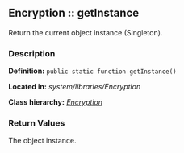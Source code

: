 
Encryption :: getInstance
-------------------------------------------

Return the current object instance (Singleton).


### Description ###

**Definition:** `public static function getInstance()`

**Located in:** *system/libraries/Encryption*

**Class hierarchy:** *[Encryption](../Encryption.md)*


### Return Values ###

The object instance.


